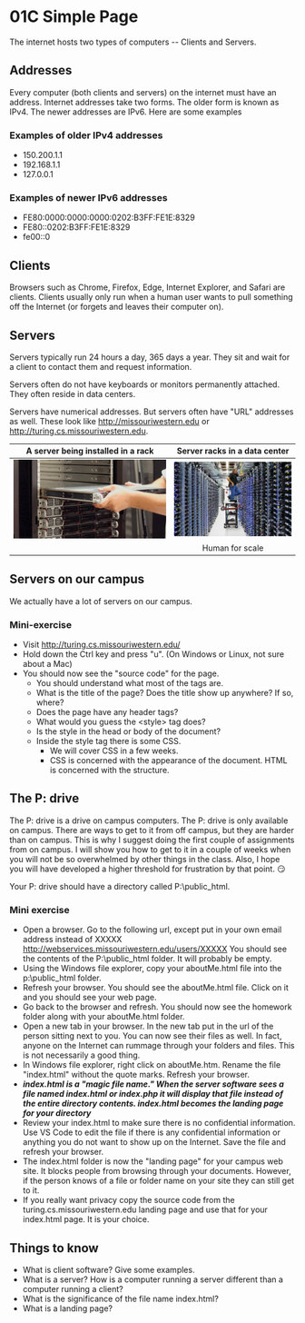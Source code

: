 # 01C Simple Page

The internet hosts two types of computers -- Clients and Servers.

## Addresses

Every computer (both clients and servers) on the internet must have an address.  Internet addresses take two forms.  The older form is known as IPv4.  The newer addresses are IPv6. Here are some examples

### Examples of older IPv4 addresses

* 150.200.1.1
* 192.168.1.1
* 127.0.0.1

### Examples of newer IPv6 addresses

* FE80:0000:0000:0000:0202:B3FF:FE1E:8329
* FE80::0202:B3FF:FE1E:8329
* fe00::0

## Clients

Browsers such as Chrome, Firefox, Edge, Internet Explorer, and Safari are clients.  Clients usually only run when a human user wants to pull something off the Internet (or forgets and leaves their computer on).

## Servers

Servers typically run 24 hours a day, 365 days a year. They sit and wait for a client to contact them and request information.

Servers often do not have keyboards or monitors permanently attached.  They often reside in data centers.

Servers have numerical addresses.  But servers often have "URL" addresses as well.  These look like http://missouriwestern.edu or http://turing.cs.missouriwestern.edu.

| A server being installed in a rack|Server racks in a data center|
|:---:|:---:|
|![Server in a rack](images/Rackmount-Server.jpg)|![A Data Center ](images/google-people-14-e1402017295557.jpg)|
| |Human for scale|

## Servers on our campus

We actually have a lot of servers on our campus.

### Mini-exercise

* Visit http://turing.cs.missouriwestern.edu/
* Hold down the Ctrl key and press "u".  (On Windows or Linux, not sure about a Mac)
* You should now see the "source code" for the page.  
  * You should understand what most of the tags are.
  * What is the title of the page?  Does the title show up anywhere?  If so, where?
  * Does the page have any header tags?
  * What would you guess the &lt;style&gt; tag does?
  * Is the style in the head or body of the document?
  * Inside the style tag there is some CSS.  
    * We will cover CSS in a few weeks.  
    * CSS is concerned with the appearance of the document.  HTML is concerned with the structure.

## The P: drive

The P: drive is a drive on campus computers.  The P: drive is only available on campus.  There are ways to get to it from off campus, but they are harder than on campus.  This is why I suggest doing the first couple of assignments from on campus.  I will show you how to get to it in a couple of weeks when you will not be so overwhelmed by other things in the class.  Also, I hope you will have developed a higher threshold for frustration by that point. :smirk:

Your P: drive should have a directory called P:\public_html.

### Mini exercise

* Open a browser.  Go to the following url, except put in your own email address instead of XXXXX  http://webservices.missouriwestern.edu/users/XXXXX  You should see the contents of the P:\public_html folder.  It will probably be empty.
* Using the Windows file explorer, copy your aboutMe.html file into the p:\public_html folder.
* Refresh your browser.  You should see the aboutMe.html file.  Click on it and you should see your web page.
* Go back to the browser and refresh.  You should now see the homework folder along with your aboutMe.html folder.
* Open a new tab in your browser.  In the new tab put in the url of the person sitting next to you.  You can now see their files as well.  In fact, anyone on the Internet can rummage through your folders and files.  This is not necessarily a good thing.
* In Windows file explorer, right click on aboutMe.htm.  Rename the file "index.html" without the quote marks.  Refresh your browser.
* ***index.html is a "magic file name."  When the server software sees a file named index.html or index.php it will display that file instead of the entire directory contents.  index.html becomes the landing page for your directory***
* Review your index.html to make sure there is no confidential information.  Use VS Code to edit the file if there is any confidential information or anything you do not want to show up on the Internet.  Save the file and refresh your browser.
* The index.html folder is now the "landing page" for your campus web site.  It blocks people from browsing through your documents.  However, if the person knows of a file or folder name on your site they can still get to it.
* If you really want privacy copy the source code from the turing.cs.missouriwestern.edu landing page and use that for your index.html page.  It is your choice.

## Things to know

* What is client software? Give some examples.
* What is a server?  How is a computer running a server different than a computer running a client?
* What is the significance of the file name index.html?
* What is a landing page?
  